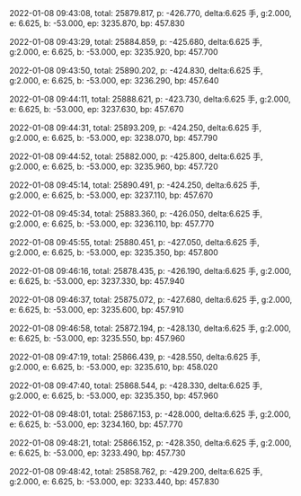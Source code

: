 2022-01-08 09:43:08, total: 25879.817, p: -426.770, delta:6.625 手, g:2.000, e: 6.625, b: -53.000, ep: 3235.870, bp: 457.830

2022-01-08 09:43:29, total: 25884.859, p: -425.680, delta:6.625 手, g:2.000, e: 6.625, b: -53.000, ep: 3235.920, bp: 457.700

2022-01-08 09:43:50, total: 25890.202, p: -424.830, delta:6.625 手, g:2.000, e: 6.625, b: -53.000, ep: 3236.290, bp: 457.640

2022-01-08 09:44:11, total: 25888.621, p: -423.730, delta:6.625 手, g:2.000, e: 6.625, b: -53.000, ep: 3237.630, bp: 457.670

2022-01-08 09:44:31, total: 25893.209, p: -424.250, delta:6.625 手, g:2.000, e: 6.625, b: -53.000, ep: 3238.070, bp: 457.790

2022-01-08 09:44:52, total: 25882.000, p: -425.800, delta:6.625 手, g:2.000, e: 6.625, b: -53.000, ep: 3235.960, bp: 457.720

2022-01-08 09:45:14, total: 25890.491, p: -424.250, delta:6.625 手, g:2.000, e: 6.625, b: -53.000, ep: 3237.110, bp: 457.670

2022-01-08 09:45:34, total: 25883.360, p: -426.050, delta:6.625 手, g:2.000, e: 6.625, b: -53.000, ep: 3236.110, bp: 457.770

2022-01-08 09:45:55, total: 25880.451, p: -427.050, delta:6.625 手, g:2.000, e: 6.625, b: -53.000, ep: 3235.350, bp: 457.800

2022-01-08 09:46:16, total: 25878.435, p: -426.190, delta:6.625 手, g:2.000, e: 6.625, b: -53.000, ep: 3237.330, bp: 457.940

2022-01-08 09:46:37, total: 25875.072, p: -427.680, delta:6.625 手, g:2.000, e: 6.625, b: -53.000, ep: 3235.600, bp: 457.910

2022-01-08 09:46:58, total: 25872.194, p: -428.130, delta:6.625 手, g:2.000, e: 6.625, b: -53.000, ep: 3235.550, bp: 457.960

2022-01-08 09:47:19, total: 25866.439, p: -428.550, delta:6.625 手, g:2.000, e: 6.625, b: -53.000, ep: 3235.610, bp: 458.020

2022-01-08 09:47:40, total: 25868.544, p: -428.330, delta:6.625 手, g:2.000, e: 6.625, b: -53.000, ep: 3235.350, bp: 457.960

2022-01-08 09:48:01, total: 25867.153, p: -428.000, delta:6.625 手, g:2.000, e: 6.625, b: -53.000, ep: 3234.160, bp: 457.770

2022-01-08 09:48:21, total: 25866.152, p: -428.350, delta:6.625 手, g:2.000, e: 6.625, b: -53.000, ep: 3233.490, bp: 457.730

2022-01-08 09:48:42, total: 25858.762, p: -429.200, delta:6.625 手, g:2.000, e: 6.625, b: -53.000, ep: 3233.440, bp: 457.830